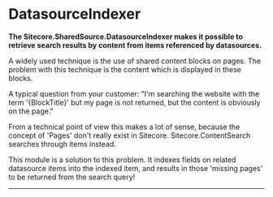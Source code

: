 # DatasourceIndexer

<b>The Sitecore.SharedSource.DatasourceIndexer makes it possible to retrieve search results by content from items referenced by datasources.</b>

A widely used technique is the use of shared content blocks on pages.
The problem with this technique is the content which is displayed in these blocks.

A typical question from your customer: "I'm searching the website with the term '{BlockTitle}' but my page is not returned, but the content is obviously on the page."

From a technical point of view this makes a lot of sense, because the concept of 'Pages' don't really exist in Sitecore. Sitecore.ContentSearch searches through items instead.

This module is a solution to this problem.
It indexes fields on related datasource items into the indexed item, and results in those 'missing pages' to be returned from the search query!

<hr />
